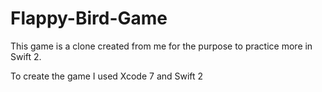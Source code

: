 # Flappy-Bird-Game

This game is a clone created from me for the purpose to practice more in Swift 2.

To create the game I used Xcode 7 and Swift 2

